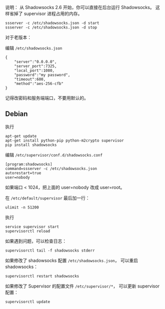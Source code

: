 说明： 从 Shadowsocks 2.6 开始，你可以直接在后台运行 Shadowsocks。
这样省掉了 supervisor 进程占用的内存。

    ssserver -c /etc/shadowsocks.json -d start
    ssserver -c /etc/shadowsocks.json -d stop

对于老版本：

编辑 `/etc/shadowsocks.json`


    {
        "server":"0.0.0.0",
        "server_port":7325,
        "local_port":1080,
        "password":"my password",
        "timeout":600,
        "method":"aes-256-cfb"
    }

记得改密码和服务端端口，不要用默认的。

Debian
------

执行

    apt-get update
    apt-get install python-pip python-m2crypto supervisor
    pip install shadowsocks


编辑 `/etc/supervisor/conf.d/shadowsocks.conf`


    [program:shadowsocks]
    command=ssserver -c /etc/shadowsocks.json
    autorestart=true
    user=nobody

如果端口 < 1024，把上面的 user=nobody 改成 user=root。

在 `/etc/default/supervisor` 最后加一行：

    ulimit -n 51200

执行

    service supervisor start
    supervisorctl reload

如果遇到问题，可以检查日志：

    supervisorctl tail -f shadowsocks stderr

如果修改了 shadowsocks 配置 `/etc/shadowsocks.json`，
可以重启 shadowsocks：

    supervisorctl restart shadowsocks

如果修改了 Supervisor 的配置文件 `/etc/supervisor/*`，
可以更新 supervisor 配置：

    supervisorctl update